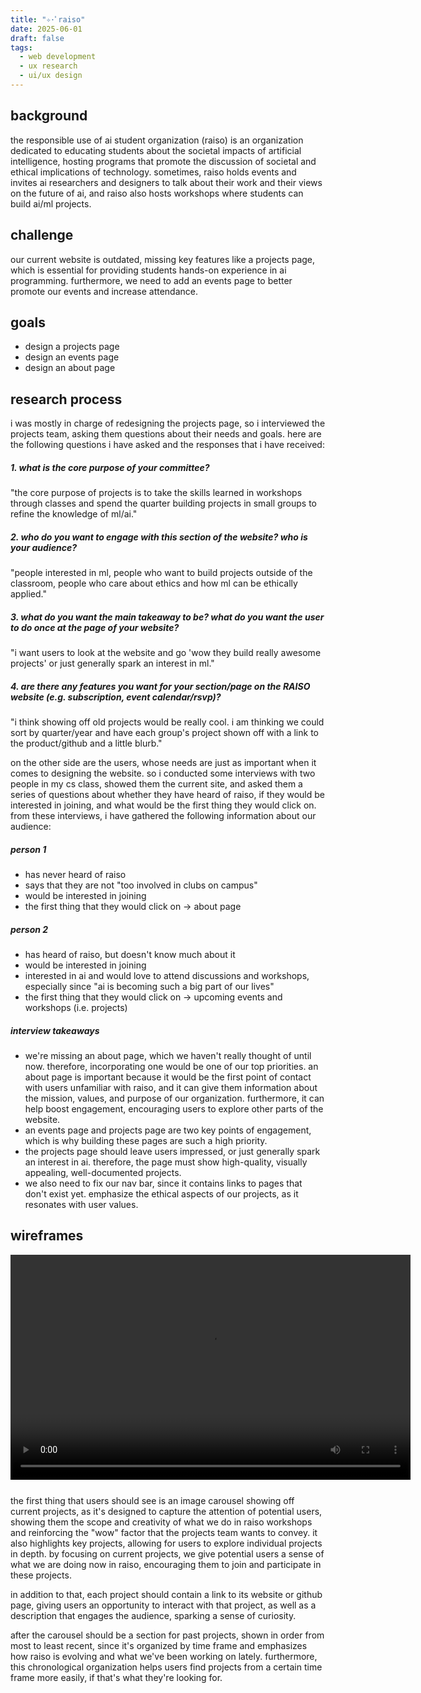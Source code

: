 ```yaml
---
title: "✧･ﾟraiso"
date: 2025-06-01
draft: false
tags:
  - web development
  - ux research
  - ui/ux design
---
```


## background

the responsible use of ai student organization (raiso) is an organization dedicated to educating students about the societal impacts of artificial intelligence, hosting programs that promote the discussion of societal and ethical implications of technology. sometimes, raiso holds events and invites ai researchers and designers to talk about their work and their views on the future of ai, and raiso also hosts workshops where students can build ai/ml projects.

## challenge

our current website is outdated, missing key features like a projects page, which is essential for providing students hands-on experience in ai programming. furthermore, we need to add an events page to better promote our events and increase attendance.

## goals

- design a projects page
- design an events page
- design an about page

## research process

i was mostly in charge of redesigning the projects page, so i interviewed the projects team, asking them questions about their needs and goals. here are the following questions i have asked and the responses that i have received:

##### 1. what is the core purpose of your committee?

"the core purpose of projects is to take the skills learned in workshops through classes and spend the quarter building projects in small groups to refine the knowledge of ml/ai."

##### 2. who do you want to engage with this section of the website? who is your audience?

"people interested in ml, people who want to build projects outside of the classroom, people who care about ethics and how ml can be ethically applied."

##### 3. what do you want the main takeaway to be? what do you want the user to do once at the page of your website?

"i want users to look at the website and go 'wow they build really awesome projects' or just generally spark an interest in ml."

##### 4. are there any features you want for your section/page on the RAISO website (e.g. subscription, event calendar/rsvp)?

"i think showing off old projects would be really cool. i am thinking we could sort by quarter/year and have each group's project shown off with a link to the product/github and a little blurb."

on the other side are the users, whose needs are just as important when it comes to designing the website. so i conducted some interviews with two people in my cs class, showed them the current site, and asked them a series of questions about whether they have heard of raiso, if they would be interested in joining, and what would be the first thing they would click on. from these interviews, i have gathered the following information about our audience:

##### person 1
- has never heard of raiso
- says that they are not "too involved in clubs on campus"
- would be interested in joining
- the first thing that they would click on → about page

##### person 2
- has heard of raiso, but doesn't know much about it
- would be interested in joining
- interested in ai and would love to attend discussions and workshops, especially since "ai is becoming such a big part of our lives"
- the first thing that they would click on → upcoming events and workshops (i.e. projects)

##### interview takeaways
- we're missing an about page, which we haven't really thought of until now. therefore, incorporating one would be one of our top priorities. an about page is important because it would be the first point of contact with users unfamiliar with raiso, and it can give them information about the mission, values, and purpose of our organization. furthermore, it can help boost engagement, encouraging users to explore other parts of the website.
- an events page and projects page are two key points of engagement, which is why building these pages are such a high priority.
- the projects page should leave users impressed, or just generally spark an interest in ai. therefore, the page must show high-quality, visually appealing, well-documented projects.
- we also need to fix our nav bar, since it contains links to pages that don't exist yet.
emphasize the ethical aspects of our projects, as it resonates with user values.
## wireframes
<div style="text-align: center; margin-bottom: 5%;">
    <video width="640" height="360" controls>
    <source src="/images/fonts/aileron/raisoRecording.mp4" type="video/mp4">
    your browser does not support the video tag.
    </video>
</div>


the first thing that users should see is an image carousel showing off current projects, as it's designed to capture the attention of potential users, showing them the scope and creativity of what we do in raiso workshops and reinforcing the "wow" factor that the projects team wants to convey. it also highlights key projects, allowing for users to explore individual projects in depth. by focusing on current projects, we give potential users a sense of what we are doing now in raiso, encouraging them to join and participate in these projects.

in addition to that, each project should contain a link to its website or github page, giving users an opportunity to interact with that project, as well as a description that engages the audience, sparking a sense of curiosity.

after the carousel should be a section for past projects, shown in order from most to least recent, since it's organized by time frame and emphasizes how raiso is evolving and what we've been working on lately. furthermore, this chronological organization helps users find projects from a certain time frame more easily, if that's what they're looking for.